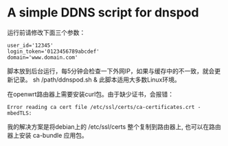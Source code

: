 # A simple DDNS script for dnspod


运行前请修改下面三个参数：

    user_id='12345'
    login_token='0123456789abcdef'
    domain='www.domain.com'

脚本放到后台运行，每5分钟会检查一下外网IP，如果与缓存中的不一致，就会更新记录。
    sh /path/ddnspod.sh &
此脚本适用大多数Linux环境。

在openwrt路由器上需要安装curl包。由于缺少证书，会报错：

    Error reading ca cert file /etc/ssl/certs/ca-certificates.crt - mbedTLS:

我的解决方案是将debian上的 /etc/ssl/certs  整个复制到路由器上,
也可以在路由器上安装 ca-bundle 应用包。
